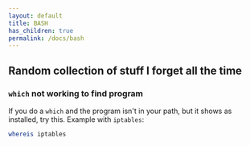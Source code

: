 ```yaml
---
layout: default
title: BASH
has_children: true
permalink: /docs/bash
---
```


## Random collection of stuff I forget all the time

### `which` not working to find program
If you do a `which` and the program isn't in your path, but it shows as installed, try this. Example with `iptables`:
```bash
whereis iptables
```
